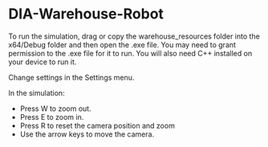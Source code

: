 # DIA-Warehouse-Robot

To run the simulation, drag or copy the warehouse_resources folder into the x64/Debug folder and then open the .exe file. You may need to grant permission to the .exe file for it to run. You will also need C++ installed on your device to run it.

Change settings in the Settings menu.

In the simulation:
- Press W to zoom out.
- Press E to zoom in.
- Press R to reset the camera position and zoom
- Use the arrow keys to move the camera.